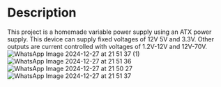 # Description
This project is a homemade variable power supply using an ATX power supply. This device can supply fixed voltages of 12V 5V and 3.3V. Other outputs are current controlled with voltages of 1.2V-12V and 12V-70V.
![WhatsApp Image 2024-12-27 at 21 51 37 (1)](https://github.com/user-attachments/assets/4fbfeac0-5a18-4043-a592-3f4ac473b24d)
![WhatsApp Image 2024-12-27 at 21 51 36](https://github.com/user-attachments/assets/e2bbcde8-2122-43c2-adf7-2ddef92b80e6)
![WhatsApp Image 2024-12-27 at 21 50 27](https://github.com/user-attachments/assets/d7cb13f1-d271-43e3-abc4-fbdfdd5734e2)
![WhatsApp Image 2024-12-27 at 21 51 37](https://github.com/user-attachments/assets/52b5affb-b5d3-4d1d-9fe0-24513481d809)
